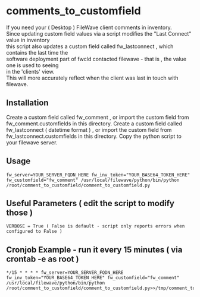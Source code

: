 # comments_to_customfield

If you need your ( Desktop ) FileWave client comments in inventory.   
Since updating custom field values via a script modifies the "Last Connect" value in inventory    
this script also updates a custom field called fw_lastconnect , which contains the last time the    
software deployment part of fwcld contacted filewave - that is , the value one is used to seeing   
in the 'clients' view.   
This will more accurately reflect when the client was last in touch with filewave. 

## Installation 

  Create a custom field called fw_comment , or import the custom field from fw_comment.customfields in this directory. 
  Create a custom field called fw_lastconnect ( datetime format ) , or import the custom field from fw_lastconnect.customfields in this directory.
  Copy the python script to your filewave server. 


## Usage

    fw_server=YOUR_SERVER_FQDN_HERE fw_inv_token="YOUR_BASE64_TOKEN_HERE" fw_customfield="fw_comment" /usr/local/filewave/python/bin/python /root/comment_to_customfield/comment_to_customfield.py


## Useful Parameters ( edit the script to modify those )

    VERBOSE = True ( False is default - script only reports errors when configured to False )

## Cronjob Example - run it every 15 minutes ( via crontab -e as root )

    */15 * * * * fw_server=YOUR_SERVER_FQDN_HERE fw_inv_token="YOUR_BASE64_TOKEN_HERE" fw_customfield="fw_comment" /usr/local/filewave/python/bin/python /root/comment_to_customfield/comment_to_customfield.py>>/tmp/comment_to_customfield.log
